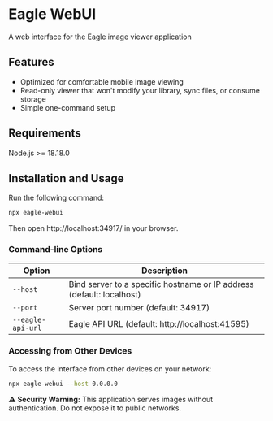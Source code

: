 # Eagle WebUI

A web interface for the Eagle image viewer application

## Features

- Optimized for comfortable mobile image viewing
- Read-only viewer that won't modify your library, sync files, or consume storage
- Simple one-command setup

## Requirements

Node.js >= 18.18.0

## Installation and Usage

Run the following command:

```bash
npx eagle-webui
```

Then open http://localhost:34917/ in your browser.

### Command-line Options

| Option | Description |
|--------|-------------|
| `--host` | Bind server to a specific hostname or IP address (default: localhost) |
| `--port` | Server port number (default: 34917) |
| `--eagle-api-url` | Eagle API URL (default: http://localhost:41595) |

### Accessing from Other Devices

To access the interface from other devices on your network:

```bash
npx eagle-webui --host 0.0.0.0
```

**⚠️ Security Warning:** This application serves images without authentication. Do not expose it to public networks.

